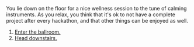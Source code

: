 You lie down on the floor for a nice wellness session to the tune of calming instruments. As you relax, you think that it's ok to not have a complete project after every hackathon, and that other things can be enjoyed as well.

1. [Enter the ballroom.](https://github.com/BellaFa/BellaFa.github.io/tree/adventure-test/Start/Upstairs/Ballroom)
2. [Head downstairs.](https://github.com/BellaFa/BellaFa.github.io/tree/adventure-test/Start/)